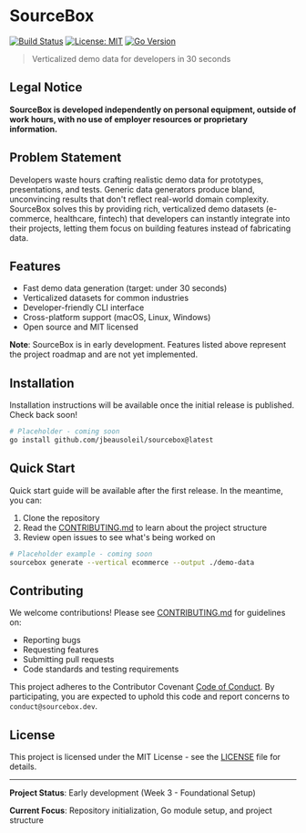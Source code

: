 # SourceBox

[![Build Status](https://github.com/jbeausoleil/sourcebox/workflows/CI/badge.svg)](https://github.com/jbeausoleil/sourcebox/actions)
[![License: MIT](https://img.shields.io/badge/License-MIT-yellow.svg)](https://opensource.org/licenses/MIT)
[![Go Version](https://img.shields.io/badge/Go-1.21+-blue.svg)](https://golang.org/dl/)

> Verticalized demo data for developers in 30 seconds

<!-- Test comment for PR workflow validation -->

## Legal Notice

**SourceBox is developed independently on personal equipment, outside of work hours, with no use of employer resources or proprietary information.**

## Problem Statement

Developers waste hours crafting realistic demo data for prototypes, presentations, and tests. Generic data generators produce bland, unconvincing results that don't reflect real-world domain complexity. SourceBox solves this by providing rich, verticalized demo datasets (e-commerce, healthcare, fintech) that developers can instantly integrate into their projects, letting them focus on building features instead of fabricating data.

## Features

- Fast demo data generation (target: under 30 seconds)
- Verticalized datasets for common industries
- Developer-friendly CLI interface
- Cross-platform support (macOS, Linux, Windows)
- Open source and MIT licensed

**Note**: SourceBox is in early development. Features listed above represent the project roadmap and are not yet implemented.

## Installation

Installation instructions will be available once the initial release is published. Check back soon!

```bash
# Placeholder - coming soon
go install github.com/jbeausoleil/sourcebox@latest
```

## Quick Start

Quick start guide will be available after the first release. In the meantime, you can:

1. Clone the repository
2. Read the [CONTRIBUTING.md](CONTRIBUTING.md) to learn about the project structure
3. Review open issues to see what's being worked on

```bash
# Placeholder example - coming soon
sourcebox generate --vertical ecommerce --output ./demo-data
```

## Contributing

We welcome contributions! Please see [CONTRIBUTING.md](CONTRIBUTING.md) for guidelines on:

- Reporting bugs
- Requesting features
- Submitting pull requests
- Code standards and testing requirements

This project adheres to the Contributor Covenant [Code of Conduct](CODE_OF_CONDUCT.md). By participating, you are expected to uphold this code and report concerns to `conduct@sourcebox.dev`.

## License

This project is licensed under the MIT License - see the [LICENSE](LICENSE) file for details.

---

**Project Status**: Early development (Week 3 - Foundational Setup)

**Current Focus**: Repository initialization, Go module setup, and project structure
